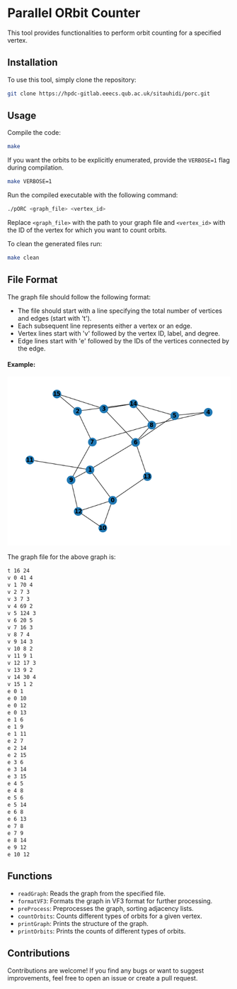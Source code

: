 # Parallel ORbit Counter

This tool provides functionalities to perform orbit counting for a specified vertex.

## Installation

To use this tool, simply clone the repository:

```bash
git clone https://hpdc-gitlab.eeecs.qub.ac.uk/sitauhidi/porc.git
```

## Usage

Compile the code:

```bash
make
```

If you want the orbits to be explicitly enumerated, provide the `VERBOSE=1` flag during compilation.

```bash
make VERBOSE=1
```

Run the compiled executable with the following command:

```bash
./pORC <graph_file> <vertex_id>
```

Replace `<graph_file>` with the path to your graph file and `<vertex_id>` with the ID of the vertex for which you want to count orbits.

To clean the generated files run:

```bash
make clean
```

## File Format

The graph file should follow the following format:

- The file should start with a line specifying the total number of vertices and edges (start with 't').
- Each subsequent line represents either a vertex or an edge.
- Vertex lines start with 'v' followed by the vertex ID, label, and degree.
- Edge lines start with 'e' followed by the IDs of the vertices connected by the edge.

#### Example:

![plot](./test/query_dense.png)

The graph file for the above graph is:

```
t 16 24
v 0 41 4
v 1 70 4
v 2 7 3
v 3 7 3
v 4 69 2
v 5 124 3
v 6 20 5
v 7 16 3
v 8 7 4
v 9 14 3
v 10 8 2
v 11 9 1
v 12 17 3
v 13 9 2
v 14 30 4
v 15 1 2
e 0 1
e 0 10
e 0 12
e 0 13
e 1 6
e 1 9
e 1 11
e 2 7
e 2 14
e 2 15
e 3 6
e 3 14
e 3 15
e 4 5
e 4 8
e 5 6
e 5 14
e 6 8
e 6 13
e 7 8
e 7 9
e 8 14
e 9 12
e 10 12
```

## Functions

- `readGraph`: Reads the graph from the specified file.
- `formatVF3`: Formats the graph in VF3 format for further processing.
- `preProcess`: Preprocesses the graph, sorting adjacency lists.
- `countOrbits`: Counts different types of orbits for a given vertex.
- `printGraph`: Prints the structure of the graph.
- `printOrbits`: Prints the counts of different types of orbits.

## Contributions

Contributions are welcome! If you find any bugs or want to suggest improvements, feel free to open an issue or create a pull request.
